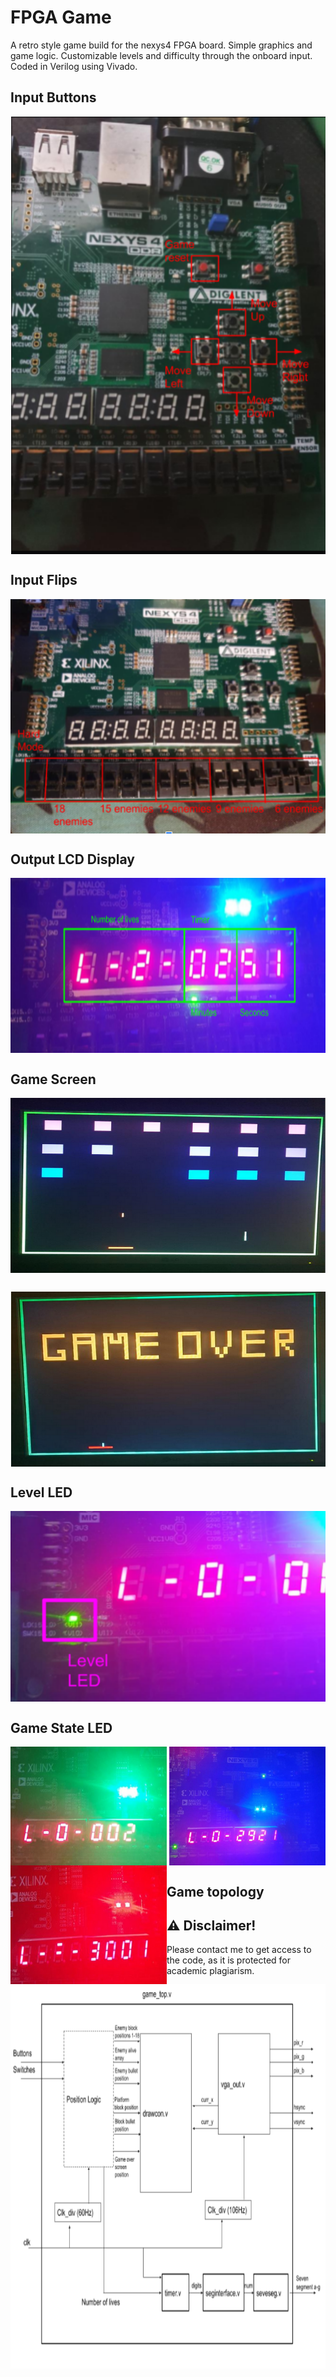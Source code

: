 # FPGA Game
A retro style game build for the nexys4 FPGA board. Simple graphics and game logic. Customizable levels and difficulty through the onboard input. Coded in Verilog using Vivado.

## Input Buttons
<img src="https://raw.githubusercontent.com/cooltheo17/FPGA-Game/main/images/image_1.png" align="center"
width="515" height="700">
## Input Flips
<img src="https://raw.githubusercontent.com/cooltheo17/FPGA-Game/main/images/image_2.png" align="center"
width="520" height="375">
## Output LCD Display
<img src="https://raw.githubusercontent.com/cooltheo17/FPGA-Game/main/images/image_3.png" align="center"
width="680" height="280">
## Game Screen
<img src="https://raw.githubusercontent.com/cooltheo17/FPGA-Game/main/images/image_4.png" align="center"
width="680" height="280">
##
<img src="https://raw.githubusercontent.com/cooltheo17/FPGA-Game/main/images/image_5.png" align="center"
width="680" height="280"> 
## Level LED
<img src="https://raw.githubusercontent.com/cooltheo17/FPGA-Game/main/images/image_6.png" align="center"
width="505" height="305">
## Game State LED
<img src="https://raw.githubusercontent.com/cooltheo17/FPGA-Game/main/images/image_7.png" align="right"
width="250" height="190">
<img src="https://raw.githubusercontent.com/cooltheo17/FPGA-Game/main/images/image_8.png" align="center"
width="250" height="190">
<img src="https://raw.githubusercontent.com/cooltheo17/FPGA-Game/main/images/image_9.png" align="left"
width="250" height="190">
## Game topology
<img src="https://raw.githubusercontent.com/cooltheo17/FPGA-Game/main/images/image_10.png" align="left"
width="815" height="615">
## ⚠️ Disclaimer!
Please contact me to get access to the code, as it is protected for academic plagiarism.

